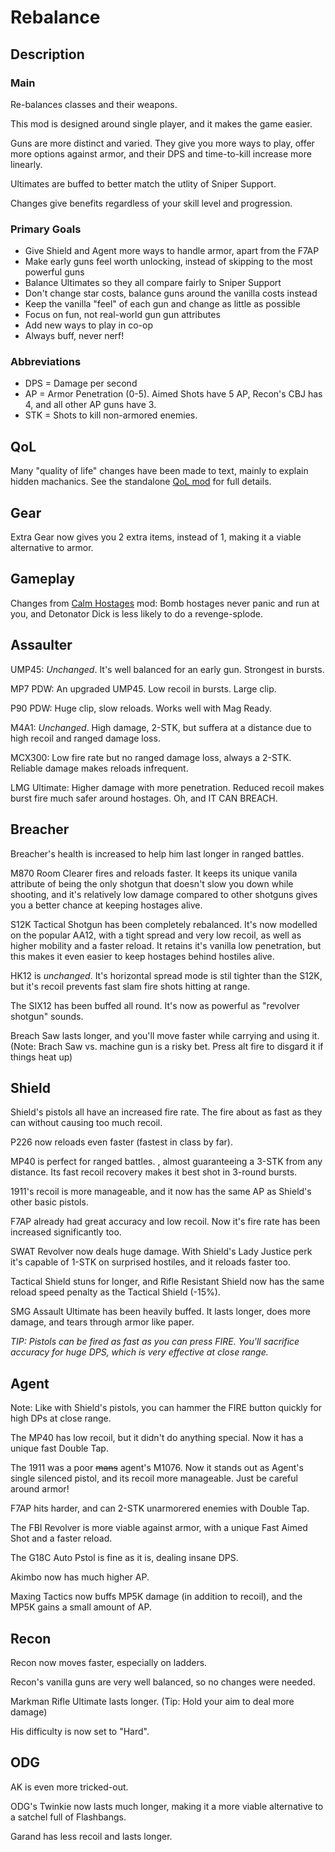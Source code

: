 # Rebalance

## Description

### Main

Re-balances classes and their weapons.

This mod is designed around single player, and it makes the game easier.

Guns are more distinct and varied. They give you more ways to play, offer more options against armor, and their DPS and time-to-kill increase more linearly.

Ultimates are buffed to better match the utlity of Sniper Support.

Changes give benefits regardless of your skill level and progression.


### Primary Goals

- Give Shield and Agent more ways to handle armor, apart from the F7AP
- Make early guns feel worth unlocking, instead of skipping to the most powerful guns
- Balance Ultimates so they all compare fairly to Sniper Support
- Don't change star costs, balance guns around the vanilla costs instead
- Keep the vanilla "feel" of each gun and change as little as possible
- Focus on fun, not real-world gun gun attributes
- Add new ways to play in co-op
- Always buff, never nerf!

### Abbreviations

- DPS = Damage per second
- AP = Armor Penetration (0-5). Aimed Shots have 5 AP, Recon's CBJ has 4, and all other AP guns have 3.
- STK = Shots to kill non-armored enemies.

## QoL

Many "quality of life" changes have been made to text, mainly to explain hidden machanics. See the standalone [QoL mod](https://steamcommunity.com/sharedfiles/filedetails/?id=1968545614) for full details.


## Gear

Extra Gear now gives you 2 extra items, instead of 1, making it a viable alternative to armor.


## Gameplay

Changes from [Calm Hostages](https://steamcommunity.com/sharedfiles/filedetails/?id=1967531389) mod: Bomb hostages never panic and run at you, and Detonator Dick is less likely to do a revenge-splode.


## Assaulter

UMP45: _Unchanged_. It's well balanced for an early gun. Strongest in bursts.

MP7 PDW: An upgraded UMP45. Low recoil in bursts. Large clip.

P90 PDW: Huge clip, slow reloads. Works well with Mag Ready.

M4A1: _Unchanged_. High damage, 2-STK, but suffera at a distance due to high recoil and ranged damage loss.

MCX300: Low fire rate but no ranged damage loss, always a 2-STK. Reliable damage makes reloads infrequent.

LMG Ultimate: Higher damage with more penetration. Reduced recoil makes burst fire much safer around hostages. Oh, and IT CAN BREACH.


## Breacher

Breacher's health is increased to help him last longer in ranged battles.

M870 Room Clearer fires and reloads faster. It keeps its unique vanila attribute of being the only shotgun that doesn't slow you down while shooting, and it's relatively low damage compared to other shotguns gives you a better chance at keeping hostages alive.

S12K Tactical Shotgun has been completely rebalanced. It's now modelled on the popular AA12, with a tight spread and very low recoil, as well as higher mobility and a faster reload. It retains it's vanilla low penetration, but this makes it even easier to keep hostages behind hostiles alive.

HK12 is _unchanged_. It's horizontal spread mode is stil tighter than the S12K, but it's recoil prevents fast slam fire shots hitting at range.

The SIX12 has been buffed all round. It's now as powerful as "revolver shotgun" sounds.

Breach Saw lasts longer, and you'll move faster while carrying and using it. (Note: Brach Saw vs. machine gun is a risky bet. Press alt fire to disgard it if things heat up)


## Shield

Shield's pistols all have an increased fire rate. The fire about as fast as they can without causing too much recoil.

P226 now reloads even faster (fastest in class by far).

MP40 is perfect for ranged battles. , almost guaranteeing a 3-STK from any distance. Its fast recoil recovery makes it best shot in 3-round bursts.

1911's recoil is more manageable, and it now has the same AP as Shield's other basic pistols.

F7AP already had great accuracy and low recoil. Now it's fire rate has been increased significantly too.

SWAT Revolver now deals huge damage. With Shield's Lady Justice perk it's capable of 1-STK on surprised hostiles, and it reloads faster too.

Tactical Shield stuns for longer, and Rifle Resistant Shield now has the same reload speed penalty as the Tactical Shield (-15%).

SMG Assault Ultimate has been heavily buffed. It lasts longer, does more damage, and tears through armor like paper.

_TIP: Pistols can be fired as fast as you can press FIRE. You'll sacrifice accuracy for huge DPS, which is very effective at close range._


## Agent

Note: Like with Shield's pistols, you can hammer the FIRE button quickly for high DPs at close range.

The MP40 has low recoil, but it didn't do anything special. Now it has a unique fast Double Tap.

The 1911 was a poor ~~mans~~ agent's M1076. Now it stands out as Agent's single silenced pistol, and its recoil more manageable. Just be careful around armor!

F7AP hits harder, and can 2-STK unarmorered enemies with Double Tap.

The FBI Revolver is more viable against armor, with a unique Fast Aimed Shot and a faster reload.

The G18C Auto Pstol is fine as it is, dealing insane DPS.

Akimbo now has much higher AP.

Maxing Tactics now buffs MP5K damage (in addition to recoil), and the MP5K gains a small amount of AP.



## Recon

Recon now moves faster, especially on ladders.

Recon's vanilla guns are very well balanced, so no changes were needed.

Markman Rifle Ultimate lasts longer. (Tip: Hold your aim to deal more damage)

His difficulty is now set to "Hard".


## ODG

AK is even more tricked-out.

ODG's Twinkie now lasts much longer, making it a more viable alternative to a satchel full of Flashbangs.

Garand has less recoil and lasts longer.
